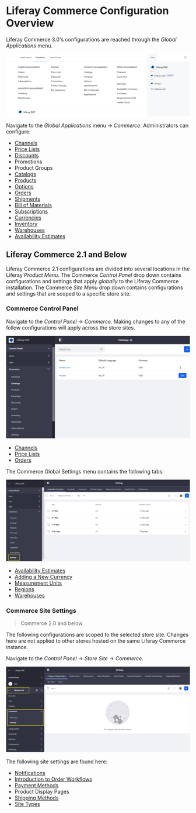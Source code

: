 # Liferay Commerce Configuration Overview

Liferay Commerce 3.0's configurations are reached through the _Global Applications_ menu.

![Access Commerce 3.0 via the Global Application menu.](./liferay-commerce-configuration-overview/images/06.png)

Navigate to the _Global Applications_ menu &rarr; _Commerce_. Administrators can configure:

* [Channels](../starting-a-store/channels/managing-channels.md)
* [Price Lists](../managing-a-catalog/managing-prices/creating-a-price-list.md)
* [Discounts](../promoting-products/introduction-to-discounts.md)
* Promotions
* Product Groups
* [Catalogs](../managing-a-catalog/catalogs/creating-a-new-catalog.md)
* [Products](../managing-a-catalog/creating-and-managing-products/products/products-overview.md)
* [Options](../managing-a-catalog/creating-and-managing-products/products/customizing-your-product-with-product-options.md)
* [Orders](../orders-and-fulfillment/orders/orders-menu-reference-guide.md)
* [Shipments](../orders-and-fulfillment/shipments/introduction-to-shipments.md)
* [Bill of Materials](../managing-a-catalog/creating-and-managing-products/products/managing-boms.md)
* [Subscriptions](../orders-and-fulfillment/subscriptions/managing-subscriptions.md)
* [Currencies](../store-administration/currencies/adding-a-new-currency.md)
* [Inventory](../managing-a-catalog/managing-inventory/introduction-to-managing-inventory.md)
* [Warehouses](../managing-a-catalog/managing-inventory/warehouse-reference-guide.md)
* [Availability Estimates](../managing-a-catalog/managing-inventory/availability-estimates.md)

## Liferay Commerce 2.1 and Below

Liferay Commerce 2.1 configurations are divided into several locations in the Liferay _Product Menu_. The Commerce _Control Panel_ drop down contains configurations and settings that apply _globally_ to the Liferay Commerce installation. The Commerce _Site Menu_ drop down contains configurations and settings that are scoped to a specific store site.

### Commerce Control Panel

Navigate to the _Control Panel_ → _Commerce_. Making changes to any of the follow configurations will apply across the store sites.

![Global Commerce Settings](./liferay-commerce-configuration-overview/images/01.png)

* [Channels](../starting-a-store/channels/managing-channels.md)
* [Price Lists](../managing-a-catalog/managing-prices/creating-a-price-list.md)
* [Orders](../orders-and-fulfillment/orders/orders-menu-reference-guide.md)

The Commerce Global Settings menu contains the following tabs:

![Commerce Global Settings Tab](./liferay-commerce-configuration-overview/images/02.png)

* [Availability Estimates](../managing-a-catalog/managing-inventory/availability-estimates.md)
* [Adding a New Currency](../store-administration/currencies/adding-a-new-currency.md)
* [Measurement Units](../store-administration/configuring-shipping-methods/measurement-units.md)
* [Regions](../store-administration/adding-regions.md)
* [Warehouses](../managing-a-catalog/managing-inventory/warehouse-reference-guide.md)

### Commerce Site Settings

> Commerce 2.0 and below

The following configurations are scoped to the selected store site. Changes here are not applied to other stores hosted on the same Liferay Commerce instance.

Navigate to the _Control Panel_ → _Store Site_ → _Commerce_.

![Minium Full Site Settings](./liferay-commerce-configuration-overview/images/03.png)

The following site settings are found here:

* [Notifications](./sending-emails/using-notification-templates.md)
* [Introduction to Order Workflows](../orders-and-fulfillment/order-workflows/introduction-to-order-workflows.md)
* [Payment Methods](../store-administration/configuring-payment-methods/payments.md)
* Product Display Pages
* [Shipping Methods](../store-administration/configuring-shipping-methods/shipping-method-reference.md)
* [Site Types](../starting-a-store/sites-and-site-types.md)
